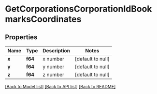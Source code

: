# GetCorporationsCorporationIdBookmarksCoordinates

## Properties
Name | Type | Description | Notes
------------ | ------------- | ------------- | -------------
**x** | **f64** | x number | [default to null]
**y** | **f64** | y number | [default to null]
**z** | **f64** | z number | [default to null]

[[Back to Model list]](../README.md#documentation-for-models) [[Back to API list]](../README.md#documentation-for-api-endpoints) [[Back to README]](../README.md)


